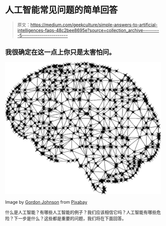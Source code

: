 # 人工智能常见问题的简单回答

> 原文：<https://medium.com/geekculture/simple-answers-to-artificial-intelligences-faqs-48c2bee8695e?source=collection_archive---------5----------------------->

## 我很确定在这一点上你只是太害怕问。

![](img/4d3a268bf7ad617a0fa6aae8f9540e79.png)

Image by [Gordon Johnson](https://pixabay.com/users/gdj-1086657/?utm_source=link-attribution&utm_medium=referral&utm_campaign=image&utm_content=2729794) from [Pixabay](https://pixabay.com/?utm_source=link-attribution&utm_medium=referral&utm_campaign=image&utm_content=2729794)

什么是人工智能？有哪些人工智能的例子？我们应该相信它吗？人工智能有哪些危险？下一步是什么？这些都是重要的问题，我们将在下面回答。